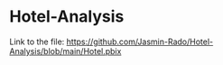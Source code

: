 # Hotel-Analysis
Link to the file: https://github.com/Jasmin-Rado/Hotel-Analysis/blob/main/Hotel.pbix
